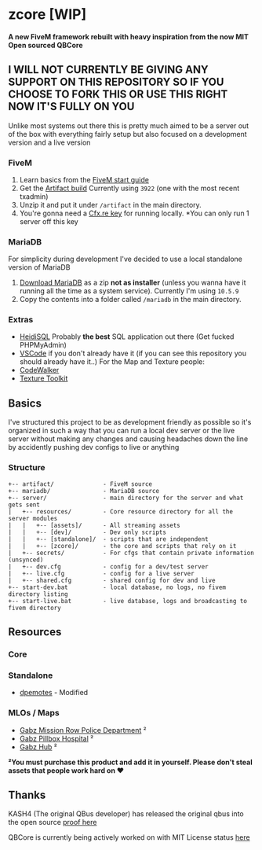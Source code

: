 # zcore [WIP]
#### A new FiveM framework rebuilt with heavy inspiration from the now MIT Open sourced QBCore

## I WILL NOT CURRENTLY BE GIVING ANY SUPPORT ON THIS REPOSITORY SO IF YOU CHOOSE TO FORK THIS OR USE THIS RIGHT NOW IT'S FULLY ON YOU

Unlike most systems out there this is pretty much aimed to be a server out of the box with everything fairly setup but also focused on a development version and a live version

### FiveM
1. Learn basics from the [FiveM start guide](https://docs.fivem.net/docs/server-manual/setting-up-a-server/)
2. Get the [Artifact build](https://runtime.fivem.net/artifacts/fivem/build_server_windows/master/) Currently using `3922` (one with the most recent txadmin)
3. Unzip it and put it under `/artifact` in the main directory.
4. You're gonna need a [Cfx.re key](https://keymaster.fivem.net/) for running locally. *You can only run 1 server off this key

### MariaDB
For simplicity during development I've decided to use a local standalone version of MariaDB
1. [Download MariaDB](https://downloads.mariadb.org/mariadb/+releases/) as a zip **not as installer** (unless you wanna have it running all the time as a system service). Currently I'm using `10.5.9`
2. Copy the contents into a folder called `/mariadb` in the main directory.

### Extras
* [HeidiSQL](https://www.heidisql.com/) Probably **the best** SQL application out there (Get fucked PHPMyAdmin)
* [VSCode](https://code.visualstudio.com/) if you don't already have it (if you can see this repository you should already have it..)
For the Map and Texture people:
* [CodeWalker](https://www.gta5-mods.com/tools/codewalker-gtav-interactive-3d-map)
* [Texture Toolkit](https://www.gta5-mods.com/tools/texture-toolkit)

## Basics

I've structured this project to be as development friendly as possible so it's organized in such a way that you can run a local dev server or the live server without making any changes and causing headaches down the line by accidently pushing dev configs to live or anything


### Structure

```
+-- artifact/              - FiveM source
+-- mariadb/               - MariaDB source
+-- server/                - main directory for the server and what gets sent       
|   +-- resources/         - Core resource directory for all the server modules
|   |   +-- [assets]/      - All streaming assets
|   |   +-- [dev]/         - Dev only scripts
|   |   +-- [standalone]/  - scripts that are independent
|   |   +-- [zcore]/       - the core and scripts that rely on it
|   +-- secrets/           - For cfgs that contain private information (unsynced)
|   +-- dev.cfg            - config for a dev/test server
|   +-- live.cfg           - config for a live server
|   +-- shared.cfg         - shared config for dev and live
+-- start-dev.bat          - local database, no logs, no fivem directory listing
+-- start-live.bat         - live database, logs and broadcasting to fivem directory
```

## Resources

### Core

### Standalone
- [dpemotes](https://github.com/andristum/dpemotes) - Modified

### MLOs / Maps
- [Gabz Mission Row Police Department](https://www.gabzv.com/products/mission-row-police-department) ²
- [Gabz Pillbox Hospital](https://www.gabzv.com/products/pillbox-hospital-v2) ²
- [Gabz Hub](https://www.gabzv.com/products/hub) ²

**²You must purchase this product and add it in yourself. Please don't steal assets that people work hard on ♥**

## Thanks

KASH4 (The original QBus developer) has released the original qbus into the open source [proof here](https://github.com/KASH4/qbus/issues/1)

QBCore is currently being actively worked on with MIT License status [here](https://github.com/qbcore-framework)